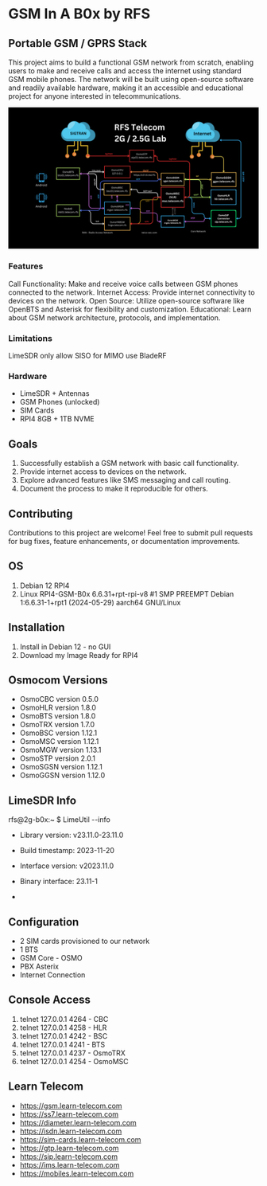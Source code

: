 # GSM In A B0x by RFS



## Portable GSM / GPRS Stack

This project aims to build a functional GSM network from scratch, enabling users to make and receive calls and access the internet using standard GSM mobile phones. The network will be built using open-source software and readily available hardware, making it an accessible and educational project for anyone interested in telecommunications.

![RFS GSM Lab](./imgs/RFS_GSM_Lab.png "RFS GSM Lab")


### Features

Call Functionality: Make and receive voice calls between GSM phones connected to the network.
Internet Access: Provide internet connectivity to devices on the network.
Open Source: Utilize open-source software like OpenBTS and Asterisk for flexibility and customization.
Educational: Learn about GSM network architecture, protocols, and implementation.

### Limitations
LimeSDR only allow SISO for MIMO use BladeRF

### Hardware

- LimeSDR + Antennas
- GSM Phones (unlocked)
- SIM Cards
- RPI4 8GB + 1TB NVME

## Goals

1. Successfully establish a GSM network with basic call functionality.
2. Provide internet access to devices on the network.
3. Explore advanced features like SMS messaging and call routing.
4. Document the process to make it reproducible for others.


## Contributing

Contributions to this project are welcome! 
Feel free to submit pull requests for bug fixes, feature enhancements, or documentation improvements.

## OS
1. Debian 12 RPI4
2. Linux RPI4-GSM-B0x 6.6.31+rpt-rpi-v8 #1 SMP PREEMPT Debian 1:6.6.31-1+rpt1 (2024-05-29) aarch64 GNU/Linux

## Installation

1. Install in Debian 12 - no GUI
2. Download my Image Ready for RPI4

## Osmocom Versions
- OsmoCBC version 0.5.0
- OsmoHLR version 1.8.0
- OsmoBTS version 1.8.0
- OsmoTRX version 1.7.0
- OsmoBSC version 1.12.1
- OsmoMSC version 1.12.1
- OsmoMGW version 1.13.1
- OsmoSTP version 2.0.1
- OsmoSGSN version 1.12.1
- OsmoGGSN version 1.12.0

## LimeSDR Info


rfs@2g-b0x:~ $ LimeUtil --info


- Library version:      v23.11.0-23.11.0
- Build timestamp:      2023-11-20
- Interface version:    v2023.11.0
- Binary interface:     23.11-1

- 
## Configuration
- 2 SIM cards provisioned to our network
- 1 BTS
- GSM Core - OSMO
- PBX Asterix
- Internet Connection

## Console Access

1. telnet 127.0.0.1 4264 - CBC
2. telnet 127.0.0.1 4258 - HLR
3. telnet 127.0.0.1 4242 - BSC
4. telnet 127.0.0.1 4241 - BTS
5. telnet 127.0.0.1 4237 - OsmoTRX
6. telnet 127.0.0.1 4254 - OsmoMSC

## Learn Telecom
- https://gsm.learn-telecom.com
- https://ss7.learn-telecom.com
- https://diameter.learn-telecom.com
- https://isdn.learn-telecom.com
- https://sim-cards.learn-telecom.com
- https://gtp.learn-telecom.com
- https://sip.learn-telecom.com
- https://ims.learn-telecom.com
- https://mobiles.learn-telecom.com






